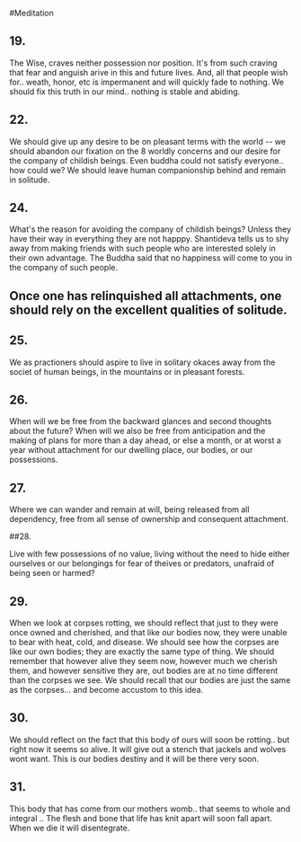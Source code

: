 #Meditation

## 19.

The Wise, craves neither possession nor position. It's from such craving that fear and anguish arive in this and future lives. And, all that people wish for.. weath, honor, etc is impermanent and will quickly fade to nothing. We should fix this truth in our mind.. nothing is stable and abiding.

## 22.

We should give up any desire to be on pleasant terms with the world --  we should abandon our fixation on the 8 worldly concerns and our desire for the company of childish beings.  Even buddha could not satisfy everyone.. how could we?  We should leave human companionship behind and remain in solitude.

## 24.

What's the reason for avoiding the company of childish beings? Unless they have their way in everything they are not happpy. Shantideva tells us to shy away from making friends with such people who are interested solely in their own advantage. The Buddha said that no happiness will come to you in the company of such people.

## Once one has relinquished all attachments, one should rely on the excellent qualities of solitude.

## 25.
We as practioners should aspire to live in solitary okaces away from the societ of human beings, in the mountains or in pleasant forests.

## 26.

When will we be free from the backward glances and second thoughts about the future? When will we also be free from anticipation and the making of plans for more than a day ahead, or else a month, or at worst a year without attachment for our dwelling place, our bodies, or our possessions.

## 27. 

Where we can wander and remain at will, being released from all dependency, free from all sense of ownership and consequent attachment.

##28.

Live with few possessions of no value, living without the need to hide either ourselves or our belongings for fear of theives or predators, unafraid of being seen or harmed?

## 29. 

When we look at corpses rotting, we should reflect that just to they were once owned and cherished, and that like our bodies now, they were unable to bear with heat, cold, and disease. We should see how the corpses are like our own bodies; they are exactly the same type of thing. We should remember that however alive they seem now, however much we cherish them, and however sensitive they are, out bodies are at no time different than the corpses we see. We should recall that our bodies are just the same as the corpses... and become accustom to this idea. 

## 30.

We should reflect on the fact that this body of ours will soon be rotting.. but right now it seems so alive. It will give out a stench that jackels and wolves wont want. This is our bodies destiny and it will be there very soon.

## 31. 

This body that has come from our mothers womb.. that seems to whole and integral .. The flesh and bone that life has knit apart will soon fall apart.  When we die it will disentegrate.

